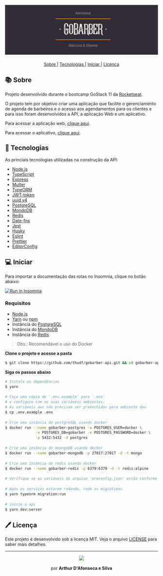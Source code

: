 <div align="center">
  <img alt="gobarber" src="./assets/logo.png" width="auto" heigth="auto"/>
</div>

<div align="center" style="margin: 20px;">


  <p align="center" >
    <a href="#-sobre"> Sobre </a> |
    <a href="#-tecnologias"> Tecnologias </a> |
    <a href="#-iniciar"> Iniciar </a> |
    <a href="#-licença"> Licença </a>
  </p>

</div>

## 📚 Sobre

Projeto desenvolvido durante o bootcamp GoStack 11 da [Rocketseat](https://github.com/Rocketseat).

O projeto tem por objetivo criar uma aplicação que facilite o gerenciamento de agenda de barbeiros e o acesso aos agendamentos para os clientes e para isso foram desenvolvidos a API, a aplicação Web  e um aplicativo.

Para acessar a aplicação web, [clique aqui](https://github.com/thudf/gobarber-web). </br>

Para acessar o aplicativo, [clique aqui](https://github.com/thudf/gobarber-app).

## 🚀 Tecnologias

As princiais tecnologias utilizadas na construção da API:

- [Node.js](https://nodejs.org/en/)
- [TypeScript](https://www.typescriptlang.org/)
- [Express](https://expressjs.com/pt-br/)
- [Multer](https://github.com/expressjs/multer)
- [TypeORM](https://typeorm.io/#/)
- [JWT-token](https://jwt.io/)
- [uuid v4](https://github.com/thenativeweb/uuidv4/)
- [PostgreSQL](https://www.postgresql.org/)
- [MondoDB](https://www.mongodb.com/)
- [Redis](https://redis.io/)
- [Date-fns](https://date-fns.org/)
- [Jest](https://jestjs.io/)
- [Husky](https://github.com/typicode/husky)
- [Eslint](https://eslint.org/)
- [Prettier](https://prettier.io/)
- [EditorConfig](https://editorconfig.org/)

## 💻 Iniciar

Para importar a documentação das rotas no Insomnia, clique no botão abaixo:

<a href="https://insomnia.rest/run/?label=PontoLoc&uri=https%3A%2F%2Fraw.githubusercontent.com%2FEliasGcf%2Fpontoloc-api%2Fmaster%2FInsomnia.json" target="_blank"><img src="https://insomnia.rest/images/run.svg" alt="Run in Insomnia"></a>

### Requisitos

- [Node.js](https://nodejs.org/en/)
- [Yarn](https://classic.yarnpkg.com/) ou [npm](https://www.npmjs.com/)
- Instância do [PostgreSQL](https://www.postgresql.org/)
- Instância do [MondoDB](https://www.mongodb.com/)
- Instância do [Redis](https://redis.io/)

> Obs.: Recomendável o uso do Docker

**Clone o projeto e acesse a pasta**

```bash
$ git clone https://github.com/thudf/gobarber-api.git && cd gobarber-api
```

**Siga os passos abaixo**

```bash
# Instale as dependências
$ yarn

# Faça uma cópia de '.env.example' para '.env'
# e configure com as suas variáveis ambientes.
# As variáveis aws não precisam ser preenchidas para ambiente dev
$ cp .env.example .env

# Crie uma insância do postgreSQL usando docker
$ docker run --name gobarber-postgres -e POSTGRES_USER=docker \
              -e POSTGRES_DB=gobarber -e POSTGRES_PASSWORD=docker \
              -p 5432:5432 -d postgres

# Crie uma insância do moongoDB usando docker
$ docker run --name gobarber-mongodb -p 27017:27017 -d -t mongo

# Crie uma insância do redis usando docker
$ docker run --name gobarber-redis -p 6379:6379 -d -t redis:alpine

# Verifique se as variáveis do arquivo 'ormconfig.json' estão conforme definidas no passo anterior

# Após os serviços estarem rodando, rode as migrations
$ yarn typeorm migration:run

# inicie a api
$ yarn dev:server
```

## 🖊 Licença

Este projeto é desenvolvido sob a licença MIT. Veja o arquivo [LICENSE](LICENSE) para saber mais detalhes.

---

<div align="center">
  <img src="https://media.giphy.com/media/26n7b7PjSOZJwVCmY/giphy.gif" width="40px">
  <p>por <strong> Arthur D'Afonseca e Silva</strong> </p>
</div>
